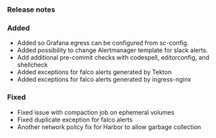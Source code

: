 ### Release notes

### Added

- Added so Grafana egress can be configured from sc-config.
- Added possibility to change Alertmanager template for slack alerts.
- Add additional pre-commit checks with codespell, editorconfig, and shellcheck
- Added exceptions for falco alerts generated by Tekton
- Added exceptions for falco alerts generated by ingress-nginx

### Fixed

- Fixed issue with compaction job on ephemeral volumes
- Fixed duplicate exception for falco alerts
- Another network policy fix for Harbor to allow garbage collection

